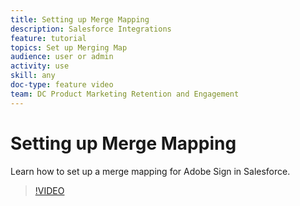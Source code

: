 ```yaml
---
title: Setting up Merge Mapping
description: Salesforce Integrations
feature: tutorial
topics: Set up Merging Map
audience: user or admin
activity: use
skill: any
doc-type: feature video
team: DC Product Marketing Retention and Engagement
---
```


# Setting up Merge Mapping

Learn how to set up a merge mapping for Adobe Sign in Salesforce.

>[!VIDEO](https://video.tv.adobe.com/v/17350?hidetitle=true)
